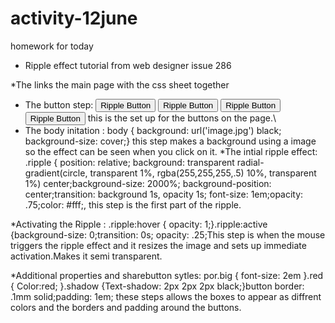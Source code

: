 # activity-12june
homework for today

* Ripple effect tutorial from web designer issue 286

*The <link rel="style sheet" type="text css" href="styles.css" /> links the main page with the css sheet together 
*  The button step:  <button class="ripple">Ripple Button</button>
    <button class="ripple red shadow">Ripple Button</button>
    <button class="ripple big">Ripple Button</button>
    <button class="ripple big red shadow">Ripple Button</button> this is the set up for the buttons on the page.\
* The body initation : body {
    background: url('image.jpg') black;
    background-size: cover;} this step makes a background using a image so the effect can be seen when you click on it.
*The intial ripple effect: .ripple {
    position: relative;
    background: transparent radial-gradient(circle, transparent 1%, rgba(255,255,255,.5) 10%, transparent 1%) center;background-size: 2000%; background-position: center;transition: background 1s, opacity 1s;
    font-size: 1em;opacity: .75;color: #fff;, this step is the first part of the ripple.

*Activating the Ripple : .ripple:hover { opacity: 1;}.ripple:active {background-size: 0;transition: 0s;
    opacity: .25;This step is when the mouse triggers the ripple effect  and it resizes the image and sets up immediate activation.Makes it semi transparent.

*Additional properties and sharebutton sytles:
 por.big { font-size: 2em }.red { Color:red; }.shadow {Text-shadow: 2px 2px 2px black;}button border: .1mm solid;padding: 1em; these steps allows the boxes to appear as diffrent colors and the borders and padding around the buttons.